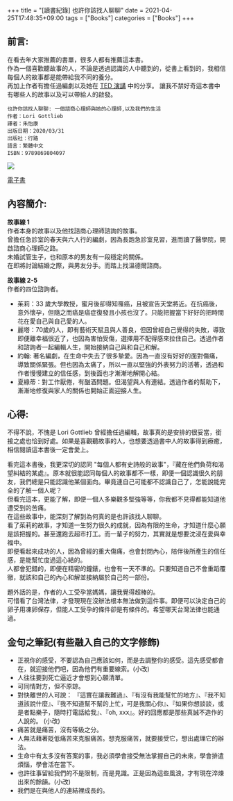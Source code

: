 +++
title = "[讀書紀錄] 也許你該找人聊聊"
date = 2021-04-25T17:48:35+09:00
tags = ["Books"]
categories = ["Books"]
+++

## 前言:


在看去年大家推薦的書單，很多人都有推薦這本書。  
作為一個喜歡聽故事的人，不論是透過認識的人中聽到的，從書上看到的，我相信每個人的故事都是能帶給我不同的養分。  
再加上作者有擔任過編劇以及她在 [TED 演講](https://youtu.be/O_MQr4lHm0c) 中的分享。
讓我不禁好奇這本書中有哪些人的故事以及可以帶給人的啟發。

```
也許你該找人聊聊: 一個諮商心理師與她的心理師,以及我們的生活
作者：Lori Gottlieb
譯者：朱怡康
出版日期：2020/03/31
出版社：行路
語言：繁體中文
ISBN：9789869804097
```

![](https://books.google.com/books/publisher/content/images/frontcover/ArHbDwAAQBAJ?fife=w200-h300)

[電子書](https://play.google.com/store/books/details/%E8%98%BF%E8%95%8A_%E8%91%9B%E5%88%A9%E5%B8%83_%E4%B9%9F%E8%A8%B1%E4%BD%A0%E8%A9%B2%E6%89%BE%E4%BA%BA%E8%81%8A%E8%81%8A?id=ArHbDwAAQBAJ)

## 內容簡介:

**故事線 1**  
作者本身的故事以及他找諮商心理師諮詢的故事。  
曾擔任急診室的春天與六人行的編劇，因為長跑急診室見習，進而讀了醫學院，開啟諮商心理師之路。  
未婚試管生子，也和原本的男友有一段穩定的關係。  
在即將討論結婚之際，與男友分手。而踏上找溫德爾諮商。  
  
**故事線 2-5**  
作者的四位諮詢者。  

- 茱莉：33 歲大學教授，蜜月後卻得知罹癌，且被宣告天堂將近。在抗癌後，意外懷孕，但隨之而癌是癌症復發且小孩也沒了。只能把握當下好好的把時間花在愛自己與自己愛的人。
- 麗塔：70歲的人，即有藝術天賦且與人善良，但因曾經自己覺得的失敗，導致即便離幸福很近了，也因為害怕受傷，選擇用不配得感來拉住自己。透過作者和諮詢者一起編輯人生，開始接納自己與和自己和解。
- 約翰: 著名編劇，在生命中失去了很多摯愛。因為一直沒有好好的面對傷痛，導致關係緊張。但也因為太痛了，所以一直以堅強的外表努力的活著，透過和作者慢慢建立的信任感，到後面也才漸漸地解開心結。
- 夏綠蒂：對工作厭倦，有酗酒問題。但渴望與人有連結。透過作者的幫助下，漸漸地修復與家人的關係也開始正面迎接人生。

## 心得:

不得不說，不愧是 Lori Gottlieb 曾經擔任過編輯，故事真的是安排的很妥當，銜接之處也恰到好處。如果是喜觀聽故事的人，也想要透過書中人的故事得到療癒，相信閱讀這本書後一定會愛上。  
  
看完這本書後，我更深切的認同 "每個人都有史詩般的故事"，『藏在他們負荷和渴望糾結的某處』。原本就很能認同每個人的故事都不一樣，即便一個認識很久的朋友，我們總是只能認識他某個面向。畢竟連自己可能都不認識自己了，怎能說能完全的了解一個人呢？  
但看完這本，更能了解，即便一個人多樂觀多堅強等等，你我都不見得都能知道他遭受到的苦痛。  
在這些故事中，能深刻了解到為何真的是也許該找人聊聊。  
看了茱莉的故事，才知道一生努力很久的成就，因為有限的生命，才知道什麼心願是該把握的。甚至還跑去超市打工。而一輩子的努力，其實就是想要沈浸在愛與幸福中。  
即便看起來成功的人，因為曾經的重大傷痛，也會封閉內心，陪伴後所產生的信任感，是能幫忙度過這心結的。  
人都會犯錯的，即便在精密的鐘錶，也會有一天不準的。只要知道自己不會重蹈覆徹，就該和自己的內心和解並接納屬於自己的一部份。  
  
題外話的是，作者的人工受孕當媽媽，讓我覺得超棒的。  
可惜看了台灣法律，才發現現在沒辦法根本無法做到這件事。即便可以決定自己的卵子用凍卵保存，但能人工受孕的條件卻是有條件的。希望哪天台灣法律也能通過。  

## 金句之筆記(有些融入自己的文字修飾)

- 正視你的感受，不要認為自己應該如何，而是去調整你的感受。這先感受都會在，就迎接他們吧，因為他們有重要線索。(小改)
- 人往往要到死亡逼近才會想到心願清單。
- 可同情對方，但不原諒。
- 對快離世的人可說： 『這實在讓我難過』、『有沒有我能幫忙的地方』、『我不知道該說什麼』、『我不知道幫不幫的上忙，可是我關心你』、『如果你想談談，或是者點樂子，隨時打電話給我』、『oh, xxx』。好的回應都是那些真誠不造作的人說的。 (小改)
- 痛苦就是痛苦，沒有等級之分。
- 人無法藉著貶低痛苦來克服痛苦。想克服痛苦，就要接受它，想出處理它的辦法。
- 生命中有太多沒有答案的事，我必須學會接受無法掌握自己的未來，學會排遣煩惱，學會活在當下。
- 也許往事留給我們的不是限制，而是見識。正是因為這些風浪，才有現在淬煉出來的餘韻。(小改)
- 我們是在與他人的連結裡成長的。

